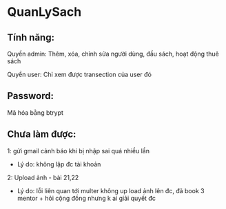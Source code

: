 # QuanLySach

## Tính năng:

 Quyền admin: Thêm, xóa, chỉnh sửa người dùng, đầu sách, hoạt động thuê sách
 
 Quyền user: Chỉ xem được transection của user đó

## Password:

Mã hóa bằng btrypt

## Chưa làm được:

1: gửi gmail cảnh báo khi bị nhập sai quá nhiều lần 
- Lý do: không lập đc tài khoản 

2: Upload ảnh - bài 21,22
- Lý do: lỗi liên quan tới multer không up load ảnh lên đc, đã book 3 mentor + hỏi cộng đồng nhưng k ai giải quyết đc



